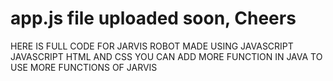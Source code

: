 # app.js file uploaded soon, Cheers
HERE  IS FULL CODE FOR JARVIS ROBOT MADE USING JAVASCRIPT 
JAVASCRIPT HTML AND CSS 
YOU CAN ADD MORE FUNCTION IN JAVA TO USE MORE FUNCTIONS OF JARVIS 
